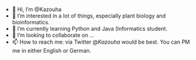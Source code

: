 - 👋 Hi, I’m @Kazouha
- 👀 I’m interested in a lot of things, especially plant biology and bioinformatics.
- 🌱 I’m currently learning Python and Java (Informatics student.
- 💞️ I’m looking to collaborate on ...
- 📫 How to reach me: via Twitter @_Kazouha_ would be best. You can PM me in either English or German.

<!---
Kazouha/Kazouha is a ✨ special ✨ repository because its `README.md` (this file) appears on your GitHub profile.
You can click the Preview link to take a look at your changes.
--->
